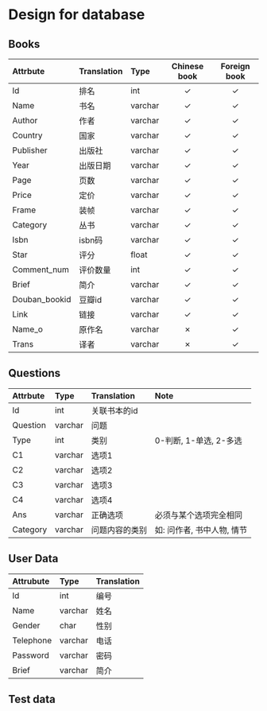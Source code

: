 # Design for database

## Books
| Attrbute      | Translation | Type    | Chinese book | Foreign book |
| :------------ | :---------- | :------ | :----------: | :----------: |
| Id            | 排名        | int     |   &check;    |   &check;    |
| Name          | 书名        | varchar |   &check;    |   &check;    |
| Author        | 作者        | varchar |   &check;    |   &check;    |
| Country       | 国家        | varchar |   &check;    |   &check;    |
| Publisher     | 出版社      | varchar |   &check;    |   &check;    |
| Year          | 出版日期    | varchar |   &check;    |   &check;    |
| Page          | 页数        | varchar     |   &check;    |   &check;    |
| Price         | 定价        | varchar   |   &check;    |   &check;    |
| Frame         | 装帧        | varchar |   &check;    |   &check;    |
| Category      | 丛书        | varchar |   &check;    |   &check;    |
| Isbn          | isbn码      | varchar |   &check;    |   &check;    |
| Star          | 评分        | float   |   &check;    |   &check;    |
| Comment_num   | 评价数量    | int     |   &check;    |   &check;    |
| Brief         | 简介        | varchar |   &check;    |   &check;    |
| Douban_bookid | 豆瓣id      | varchar |   &check;    |   &check;    |
| Link          | 链接        | varchar |   &check;    |   &check;    |
| Name_o        | 原作名      | varchar |   &cross;    |   &check;    |
| Trans         | 译者        | varchar |   &cross;    |   &check;    |

## Questions

| Attrbute | Type    | Translation    | Note                       |
| :------- | :------ | :------------- | :------------------------- |
| Id       | int     | 关联书本的id   |                            |
| Question | varchar | 问题           |                            |
| Type     | int     | 类别           | 0-判断, 1-单选, 2-多选     |
| C1       | varchar | 选项1          |                            |
| C2       | varchar | 选项2          |                            |
| C3       | varchar | 选项3          |                            |
| C4       | varchar | 选项4          |                            |
| Ans      | varchar | 正确选项       | 必须与某个选项完全相同     |
| Category | varchar | 问题内容的类别 | 如: 问作者, 书中人物, 情节 |


## User Data

| Attrubute | Type    | Translation |
| :-------- | :------ | :---------- |
| Id        | int     | 编号        |
| Name      | varchar | 姓名        |
| Gender    | char    | 性别        |
| Telephone | varchar | 电话        |
| Password  | varchar | 密码        |
| Brief     | varchar | 简介        |


## Test data
